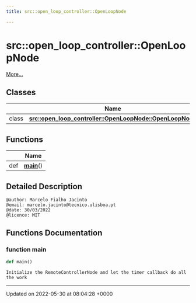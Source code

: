 ```yaml
---
title: src::open_loop_controller::OpenLoopNode

---
```


# src::open_loop_controller::OpenLoopNode

 [More...](#detailed-description)

## Classes

|                | Name           |
| -------------- | -------------- |
| class | **[src::open_loop_controller::OpenLoopNode::OpenLoopNode](/medusa_base/api/markdown/medusa_control/inner_loops_controllers/open_loop_controller/Classes/classsrc_1_1open__loop__controller_1_1OpenLoopNode_1_1OpenLoopNode/)**  |

## Functions

|                | Name           |
| -------------- | -------------- |
| def | **[main](/medusa_base/api/markdown/medusa_control/inner_loops_controllers/open_loop_controller/Namespaces/namespacesrc_1_1open__loop__controller_1_1OpenLoopNode/#function-main)**() |

## Detailed Description




```
@author: Marcelo Fialho Jacinto
@email: marcelo.jacinto@tecnico.ulisboa.pt
@date: 30/03/2022
@licence: MIT
```


## Functions Documentation

### function main

```python
def main()
```




```
Initialize the RemoteControllerNode and let the timer callback do all the work
```






-------------------------------

Updated on 2022-05-30 at 08:04:28 +0000